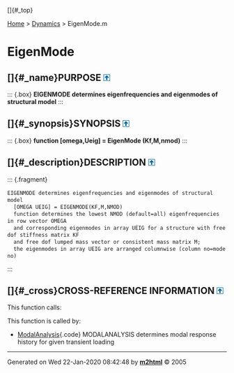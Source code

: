 []{#_top}

<div>

[Home](../FEDEASLab.html) \> [Dynamics](FEDEASLab.html) \> EigenMode.m

</div>

# EigenMode

## []{#_name}PURPOSE [![\^](../up.png)](#_top)

::: {.box}
**EIGENMODE determines eigenfrequencies and eigenmodes of structural
model**
:::

## []{#_synopsis}SYNOPSIS [![\^](../up.png)](#_top)

::: {.box}
**function \[omega,Ueig\] = EigenMode (Kf,M,nmod)**
:::

## []{#_description}DESCRIPTION [![\^](../up.png)](#_top)

::: {.fragment}
``` {.comment}
EIGENMODE determines eigenfrequencies and eigenmodes of structural model
  [OMEGA UEIG] = EIGENMODE(KF,M,NMOD)
  function determines the lowest NMOD (default=all) eigenfrequencies in row vector OMEGA
  and corresponding eigenmodes in array UEIG for a structure with free dof stiffness matrix KF
  and free dof lumped mass vector or consistent mass matrix M;
  the eigenmodes in array UEIG are arranged columnwise (column no=mode no)
```
:::

## []{#_cross}CROSS-REFERENCE INFORMATION [![\^](../up.png)](#_top)

This function calls:

This function is called by:

-   [ModalAnalysis](ModalAnalysis.html "function [omega,Ueig,Y_t,Ydot_t,Yddot_t] = ModalAnalysis (option,Kf,M,Loading,Deltat,zeta,nmod)"){.code}
    MODALANALYSIS determines modal response history for given transient
    loading

------------------------------------------------------------------------

Generated on Wed 22-Jan-2020 08:42:48 by
**[m2html](http://www.artefact.tk/software/matlab/m2html/ "Matlab Documentation in HTML")**
© 2005
